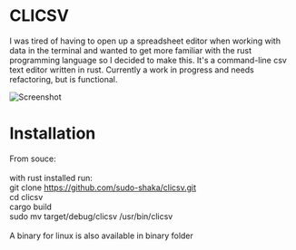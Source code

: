 # CLICSV

I was tired of having to open up a spreadsheet editor when working with data in the terminal and wanted to get more familiar with the rust programming language so I decided to make this. It's a command-line csv text editor written in rust. Currently a work in progress and needs refactoring, but is functional. 

![Screenshot](https://user-images.githubusercontent.com/68864205/128723885-d5906592-96b1-462c-89b2-635ed71cb03c.png)

# Installation
From souce: <br /> <br />
with rust installed run: <br />
git clone https://github.com/sudo-shaka/clicsv.git <br />
cd clicsv <br />
cargo build <br />
sudo mv target/debug/clicsv /usr/bin/clicsv <br />
<br />
A binary for linux is also available in binary folder

